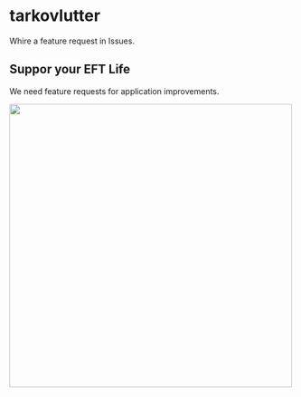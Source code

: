 # tarkovlutter

Whire a feature request in Issues.

## Suppor your EFT Life

We need feature requests for application improvements.

<img src="https://i.gyazo.com/1946d79e93418b21c13066527334c204.png" width="500">
